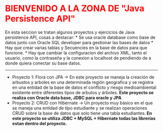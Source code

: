 <h1 style="color:red"> BIENVENIDO A LA ZONA DE "Java Persistence API"</h1>
En esta seccion se tratan algunos proyectos y ejercicios de Java persistence API, cosas a destacar: 
  * Se usa oracle database como base de datos junto con Oracle SQL developer para gestionar las bases de datos
  * Hay que crear varias tablas y Secuencies en la base de datos para que funcione. 
  * Hay que cambiar la configuracion del archivo XML, tanto el usuario, como la contraseña y la conexion a localhost de pendiendo de 
    a donde quiera conectar su base datos. 
<hr>

<ul>
 <li> Proyecto 1: Flora con JPA -> En este proyecto se maneja la creación de arbustos y arboles en una determinada región geografica y se registra en una entidad de la base de datos el conflicto y riesgo medioambiental existente entre diferentes tipos de arbutos y árboles. <strong>Este proyecto se realiza con Oracle data base, JDBC para oracle y JPA</strong></li>
 <li> Proyecto 2: CRUD con Hibernate -> Un proyecto muy básico en el que se maneja una entidad de tipo estudiante y se realizan operaciones CRUD sobre la base de datos que solo tiene una tabla estudiantes.<strong> En este proyecto se utiliza JDBC + MySQL + Hibernate todas las librerías estan dentro del proyecto.</strong> </li>

 </ul>

